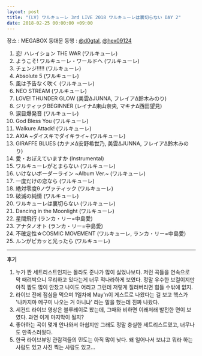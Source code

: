 ```yaml
---
layout: post
title: "(LV) ワルキューレ 3rd LIVE 2018 ワルキューレは裏切らない DAY 2"
date: 2018-02-25 00:00:00 +09:00
---
```


장소 : MEGABOX 동대문
동행 : [@d0gtal](https://twitter.com/d0gtal), [@hex09124](https://twitter.com/hex09124)

01. 恋! ハレイション THE WAR (ワルキューレ)
02. ようこそ! ワルキューレ・ワールドへ (ワルキューレ)
03. チェンジ!!!!! (ワルキューレ)
04. Absolute 5 (ワルキューレ)
05. 風は予告なく吹く (ワルキューレ)
06. NEO STREAM (ワルキューレ)
07. LOVE! THUNDER GLOW (美雲ΔJUNNA, フレイアΔ鈴木みのり)
08. ジリティックBEGINNER (レイナΔ東山奈央, マキナΔ西田望見)
09. 涙目爆発音 (ワルキューレ)
10. God Bless You (ワルキューレ)
11. Walkure Attack! (ワルキューレ)
12. AXIA ~ダイスキでダイキライ~ (ワルキューレ)
13. GIRAFFE BLUES (カナメΔ安野希世乃, 美雲ΔJUNNA, フレイアΔ鈴木みのり)
14. 愛・おぼえていますか (Instrumental)
15. ワルキューレがとまらない (ワルキューレ)
16. いけないボーダーライン ~Album Ver.~ (ワルキューレ)
17. 一度だけの恋なら (ワルキューレ)
18. 絶対零度θノヴァティック (ワルキューレ)
19. 破滅の純情 (ワルキューレ)
20. ワルキューレは裏切らない (ワルキューレ)
21. Dancing in the Moonlight (ワルキューレ)
22. 星間飛行 (ランカ・リー=中島愛)
23. アナタノオト (ランカ・リー=中島愛)
24. 不確定性☆COSMIC MOVEMENT (ワルキューレ, ランカ・リー=中島愛)
25. ルンがピカッと光ったら (ワルキューレ)

---

**후기**

1. 누가 짠 세트리스트인지는 몰라도 준나가 많이 싫었나보다. 저런 곡들을 연속으로 막 때려박으니 무리하고 있다는게 너무 적나라하게 보였다. 정말 우수한 보컬이지만 아직 짬도 많이 안찼고 나이도 어리고 그런데 저렇게 질러버리면 힘들 수밖에 없지.
2. 라이브 전에 점심을 먹으며 1일차에 May'n이 게스트로 나왔다는 걸 보고 헥스가 '나카지마 메구미 나오는 거 아니냐' 라는 말을 했는데 진짜 나왔다.
3. 세컨드 라이브 영상은 블루레이로 봤는데, 그때와 비하면 이래저래 발전한 면이 보였다. 과연 이게 마지막이 될지?
4. 좋아하는 곡이 몇개 안나와서 아쉽지만 그래도 정말 충실한 세트리스트였고, 너무나도 만족스러웠다.
5. 한국 라이브뷰잉 관람객들의 민도는 아직 많이 낮다. 왜 일어나서 보냐고 뭐라 하는 사람도 있고 사진 찍는 사람도 있고...
